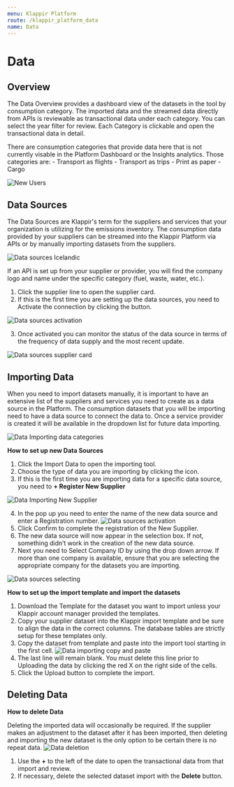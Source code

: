 ```yaml
---
menu: Klappir Platform
route: /klappir_platform_data
name: Data
---
```


# Data

## Overview

The Data Overview provides a dashboard view of the datasets in the tool by consumption category. The imported data and the streamed data directly from APIs is reviewable as transactional data under each category. You can select the year filter for review. Each Category is clickable and open the transactional data in detail.

There are consumption categories that provide data here that is not currently visable in the Platform Dashboard or the Insights analytics. Those categories are:
    - Transport as flights
    - Transport as trips
    - Print as paper
    - Cargo

 ![New Users](https://klappir-static.s3.amazonaws.com/img/learn/Data-Overview-dashboard.png)

## Data Sources

The Data Sources are Klappir's term for the suppliers and services that your organization is utilizing for the emissions inventory. The consumption data provided by your suppliers can be streamed into the Klappir Platform via APIs or by manually importing datasets from the suppliers.

![Data sources Icelandic](https://klappir-static.s3.amazonaws.com/img/learn/Data-Datasources-Iceland.png)

If an API is set up from your supplier or provider, you will find the company logo and name under the specific category (fuel, waste, water, etc.).

  1. Click the supplier line to open the supplier card.
  2. If this is the first time you are setting up the data sources, you need to Activate the connection by clicking the button.
  
![Data sources activation](https://klappir-static.s3.amazonaws.com/img/learn/Data-Data+sources-Activate.png)

  3. Once activated you can monitor the status of the data source in terms of the frequency of data supply and the most recent update.
  
![Data sources supplier card](https://klappir-static.s3.amazonaws.com/img/learn/Data-Data+sources-supplier+card.png)

  
## Importing Data

When you need to import datasets manually, it is important to have an extensive list of the suppliers and services you need to create as a data source in the Platform. The consumption datasets that you will be importing need to have a data source to connect the data to. Once a service provider is created it will be available in the dropdown list for future data importing.

![Data Importing data categories](https://klappir-static.s3.amazonaws.com/img/learn/Data-Importing+data-categories.png)

**How to set up new Data Sources**
  1. Click the Import Data to open the importing tool.
  2. Choose the type of data you are importing by clicking the icon.
  3. If this is the first time you are importing data for a specific data source, you need to **+ Register New Supplier**
  
![Data Importing New Supplier](https://klappir-static.s3.amazonaws.com/img/learn/Data-import-register+new+supplier.png)

  4. In the pop up you need to enter the name of the new data source and enter a Registration number.
![Data sources activation](https://klappir-static.s3.amazonaws.com/img/learn/Data-Importing-New+datasource.png)
  5. Click Confirm to complete the registration of the New Supplier.
  6. The new data source will now appear in the selection box. If not, something didn’t work in the creation of the new data source.
  7. Next you need to Select Company ID by using the drop down arrow. If more than one company is available, ensure that you are selecting the appropriate company for the datasets you are importing.

![Data sources selecting](https://klappir-static.s3.amazonaws.com/img/learn/Data-Importing-Selecting+datasource.png)
  
**How to set up the import template and import the datasets**
  1. Download the Template for the dataset you want to import unless your Klappir account manager provided the templates.	
  2. Copy your supplier dataset into the Klappir import template and be sure to align the data in the correct columns. The database tables are strictly setup for these templates only.
  3. Copy the dataset from template and paste into the import tool starting in the first cell.
![Data importing copy and paste](https://klappir-static.s3.amazonaws.com/img/learn/Data-Import-Copy+dataset.png)
  4. The last line will remain blank. You must delete this line prior to Uploading the data by clicking the red X on the right side of the cells.
  5. Click the Upload button to complete the import.

## Deleting Data

**How to delete Data**

Deleting the imported data will occasionally be required. If the supplier makes an adjustment to the dataset after it has been imported, then deleting and importing the new dataset is the only option to be certain there is no repeat data.
![Data deletion](https://klappir-static.s3.amazonaws.com/img/learn/Data-Delete+data.png) 

  1. Use the **+** to the left of the date to open the transactional data from that import and review.
  2. If necessary, delete the selected dataset import with the **Delete** button.
